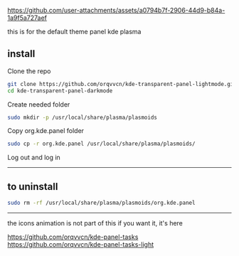 

https://github.com/user-attachments/assets/a0794b7f-2906-44d9-b84a-1a9f5a727aef

this is for the default theme panel kde plasma 



## install

 Clone the repo
 
```bash
git clone https://github.com/orqvvcn/kde-transparent-panel-lightmode.git
cd kde-transparent-panel-darkmode
```


Create needed folder
```bash
sudo mkdir -p /usr/local/share/plasma/plasmoids
```

Copy org.kde.panel folder

```bash
sudo cp -r org.kde.panel /usr/local/share/plasma/plasmoids/
```

Log out and log in


-------------------------------------------------------------------

## to uninstall
```bash
sudo rm -rf /usr/local/share/plasma/plasmoids/org.kde.panel
```

-------------------------------------------------------------------

the icons animation is not part of this if you want it, it's here

https://github.com/orqvvcn/kde-panel-tasks
https://github.com/orqvvcn/kde-panel-tasks-light
